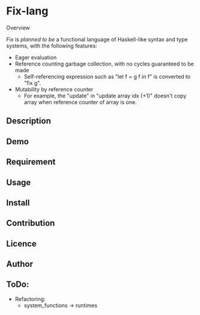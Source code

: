 Fix-lang
====

Overview

Fix is *planned to be* a functional language of Haskell-like syntax and type systems, with the following features:
- Eager evaluation
- Reference counting garbage collection, with no cycles guaranteed to be made
    - Self-referencing expression such as "let f = g f in f" is converted to "fix g".
- Mutability by reference counter
    - For example, the "update" in "update array idx (+1)" doesn't copy array when reference counter of array is one.

## Description

## Demo

## Requirement

## Usage

## Install

## Contribution

## Licence

## Author

## ToDo:

* Refactoring:
    * system_functions -> runtimes